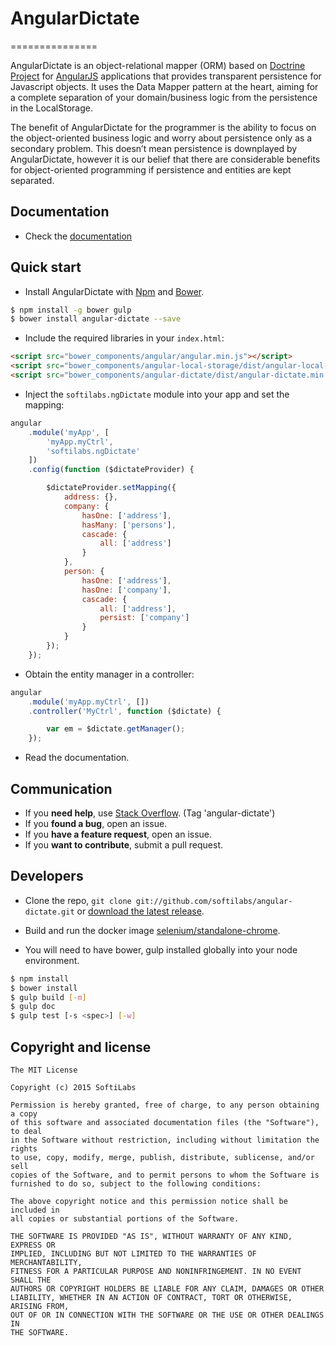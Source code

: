 # AngularDictate

===============

AngularDictate is an object-relational mapper (ORM) based on [Doctrine Project](http://www.doctrine-project.org/) for [AngularJS](http://angularjs.org/) applications that provides transparent persistence for Javascript objects. It uses the Data Mapper pattern at the heart, aiming for a complete separation of your domain/business logic from the persistence in the LocalStorage.

The benefit of AngularDictate for the programmer is the ability to focus on the object-oriented business logic and worry about persistence only as a secondary problem. This doesn’t mean persistence is downplayed by AngularDictate, however it is our belief that there are considerable benefits for object-oriented programming if persistence and entities are kept separated.

## Documentation

+ Check the [documentation](https://github.com/softilabs/angular-dictate/blob/master/doc/current.md)


## Quick start

+ Install AngularDictate with [Npm](https://www.npmjs.com/) and [Bower](https://github.com/bower/bower).

>
```bash
$ npm install -g bower gulp
$ bower install angular-dictate --save
```

+ Include the required libraries in your `index.html`:

>
``` html
<script src="bower_components/angular/angular.min.js"></script>
<script src="bower_components/angular-local-storage/dist/angular-local-storage.min.js"></script>
<script src="bower_components/angular-dictate/dist/angular-dictate.min.js"></script>
```

+ Inject the `softilabs.ngDictate` module into your app and set the mapping:

>
``` js
angular
    .module('myApp', [
        'myApp.myCtrl',
        'softilabs.ngDictate'
    ])
    .config(function ($dictateProvider) {

        $dictateProvider.setMapping({
            address: {},
            company: {
                hasOne: ['address'],
                hasMany: ['persons'],
                cascade: {
                    all: ['address']
                }
            },
            person: {
                hasOne: ['address'],
                hasOne: ['company'],
                cascade: {
                    all: ['address'],
                    persist: ['company']
                }
            }
        });
    });

```

+ Obtain the entity manager in a controller:

>
``` js
angular
    .module('myApp.myCtrl', [])
    .controller('MyCtrl', function ($dictate) {

        var em = $dictate.getManager();
    });

```

+ Read the documentation.

## Communication

- If you **need help**, use [Stack Overflow](http://stackoverflow.com/questions/tagged/angular-dictate). (Tag 'angular-dictate')
- If you **found a bug**, open an issue.
- If you **have a feature request**, open an issue.
- If you **want to contribute**, submit a pull request.

## Developers

+ Clone the repo, `git clone git://github.com/softilabs/angular-dictate.git` or [download the latest release](https://github.com/softilabs/angular-dictate/zipball/master).

+ Build and run the docker image [selenium/standalone-chrome](https://registry.hub.docker.com/u/selenium/standalone-chrome/).

+ You will need to have bower, gulp installed globally into your node environment. 

>
``` bash
$ npm install
$ bower install
$ gulp build [-m]
$ gulp doc
$ gulp test [-s <spec>] [-w]
```

## Copyright and license

```
The MIT License

Copyright (c) 2015 SoftiLabs

Permission is hereby granted, free of charge, to any person obtaining a copy
of this software and associated documentation files (the "Software"), to deal
in the Software without restriction, including without limitation the rights
to use, copy, modify, merge, publish, distribute, sublicense, and/or sell
copies of the Software, and to permit persons to whom the Software is
furnished to do so, subject to the following conditions:

The above copyright notice and this permission notice shall be included in
all copies or substantial portions of the Software.

THE SOFTWARE IS PROVIDED "AS IS", WITHOUT WARRANTY OF ANY KIND, EXPRESS OR
IMPLIED, INCLUDING BUT NOT LIMITED TO THE WARRANTIES OF MERCHANTABILITY,
FITNESS FOR A PARTICULAR PURPOSE AND NONINFRINGEMENT. IN NO EVENT SHALL THE
AUTHORS OR COPYRIGHT HOLDERS BE LIABLE FOR ANY CLAIM, DAMAGES OR OTHER
LIABILITY, WHETHER IN AN ACTION OF CONTRACT, TORT OR OTHERWISE, ARISING FROM,
OUT OF OR IN CONNECTION WITH THE SOFTWARE OR THE USE OR OTHER DEALINGS IN
THE SOFTWARE.
```